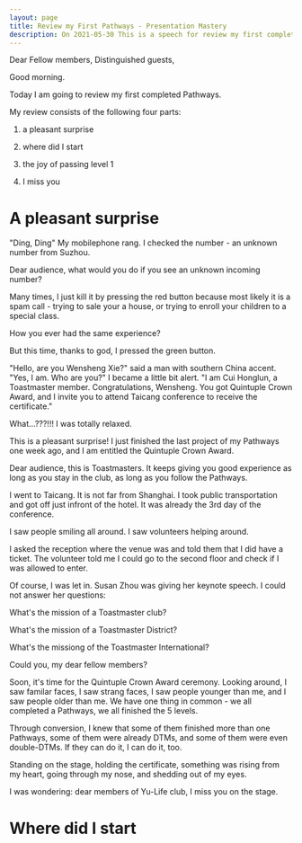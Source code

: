 ```yaml
---
layout: page
title: Review my First Pathways - Presentation Mastery
description: On 2021-05-30 This is a speech for review my first completed Pathways.
---
```



Dear Fellow members,
Distinguished guests,

Good morning.

Today I am going to review my first completed Pathways.

My review consists of the following four parts:

1. a pleasant surprise

2. where did I start

3. the joy of passing level 1

4. I miss you

# A pleasant surprise

"Ding, Ding"
My mobilephone rang. I checked the number - an unknown number from Suzhou.

Dear audience, what would you do if you see an unknown incoming number?

Many times, I just kill it by pressing the red button because most likely
it is a spam call - trying to sale your a house, or trying to enroll your
children to a special class.

How you ever had the same experience?

But this time, thanks to god, I pressed the green button.

"Hello, are you Wensheng Xie?" said a man with southern China accent.
"Yes, I am. Who are you?" I became a little bit alert.
"I am Cui Honglun, a Toastmaster member. Congratulations, Wensheng. You
 got Quintuple Crown Award, and I invite you to attend Taicang conference
to receive the certificate."

What...???!!! I was totally relaxed.

This is a pleasant surprise! I just finished the last project of my Pathways
one week ago, and I am entitled the Quintuple Crown Award.

Dear audience, this is Toastmasters. It keeps giving you good experience
as long as you stay in the club, as long as you follow the Pathways.

I went to Taicang. It is not far from Shanghai. I took public transportation
and got off just infront of the hotel. It was already the 3rd day of the
conference.

I saw people smiling all around. I saw volunteers helping around.

I asked the reception where the venue was and told them that I did have a
ticket. The volunteer told me I could go to the second floor and check if
I was allowed to enter.

Of course, I was let in. Susan Zhou was giving her keynote speech. I could
not answer her questions:

What's the mission of a Toastmaster club?

What's the mission of a Toastmaster District?

What's the missiong of the Toastmaster International?


Could you, my dear fellow members?

Soon, it's time for the Quintuple Crown Award ceremony. Looking around, I
saw familar faces, I saw strang faces, I saw people younger than me, and I
saw people older than me. We have one thing in common - we all completed a
Pathways, we all finished the 5 levels.

Through conversion, I knew that some of them finished more than one Pathways,
some of them were already DTMs, and some of them were even double-DTMs. If
they can do it, I can do it, too.

Standing on the stage, holding the certificate, something was rising from
my heart, going through my nose, and shedding out of my eyes.

I was wondering:
dear members of Yu-Life club, I miss you on the stage.

# Where did I start
